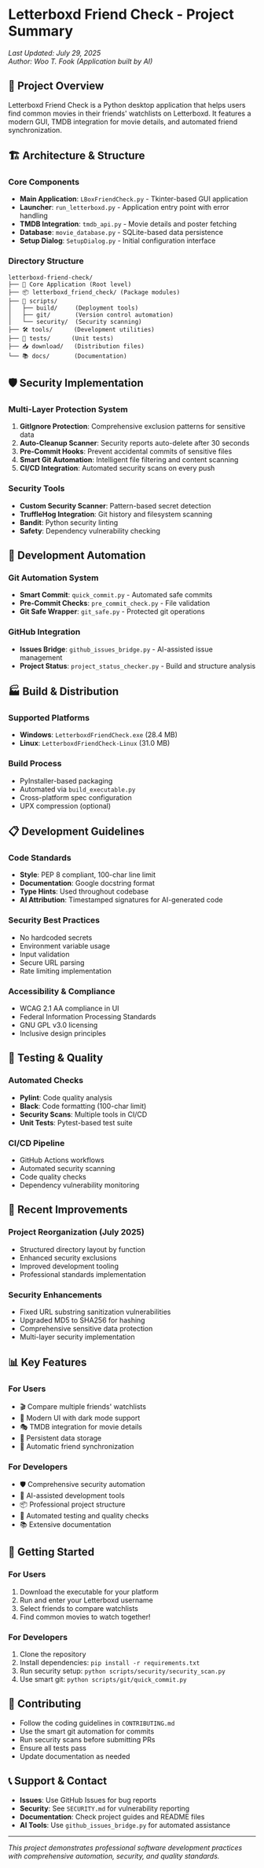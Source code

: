 # Letterboxd Friend Check - Project Summary

*Last Updated: July 29, 2025*  
*Author: Woo T. Fook (Application built by AI)*

## 🎯 Project Overview

Letterboxd Friend Check is a Python desktop application that helps users find common movies in their friends' watchlists on Letterboxd. It features a modern GUI, TMDB integration for movie details, and automated friend synchronization.

## 🏗️ Architecture & Structure

### Core Components
- **Main Application**: `LBoxFriendCheck.py` - Tkinter-based GUI application
- **Launcher**: `run_letterboxd.py` - Application entry point with error handling
- **TMDB Integration**: `tmdb_api.py` - Movie details and poster fetching
- **Database**: `movie_database.py` - SQLite-based data persistence
- **Setup Dialog**: `SetupDialog.py` - Initial configuration interface

### Directory Structure
```
letterboxd-friend-check/
├── 📱 Core Application (Root level)
├── 📦 letterboxd_friend_check/ (Package modules)
├── 🔧 scripts/
│   ├── build/     (Deployment tools)
│   ├── git/       (Version control automation)
│   └── security/  (Security scanning)
├── 🛠️ tools/      (Development utilities)
├── 🧪 tests/      (Unit tests)
├── 📥 download/   (Distribution files)
└── 📚 docs/       (Documentation)
```

## 🛡️ Security Implementation

### Multi-Layer Protection System
1. **GitIgnore Protection**: Comprehensive exclusion patterns for sensitive data
2. **Auto-Cleanup Scanner**: Security reports auto-delete after 30 seconds
3. **Pre-Commit Hooks**: Prevent accidental commits of sensitive files
4. **Smart Git Automation**: Intelligent file filtering and content scanning
5. **CI/CD Integration**: Automated security scans on every push

### Security Tools
- **Custom Security Scanner**: Pattern-based secret detection
- **TruffleHog Integration**: Git history and filesystem scanning
- **Bandit**: Python security linting
- **Safety**: Dependency vulnerability checking

## 🤖 Development Automation

### Git Automation System
- **Smart Commit**: `quick_commit.py` - Automated safe commits
- **Pre-Commit Checks**: `pre_commit_check.py` - File validation
- **Git Safe Wrapper**: `git_safe.py` - Protected git operations

### GitHub Integration
- **Issues Bridge**: `github_issues_bridge.py` - AI-assisted issue management
- **Project Status**: `project_status_checker.py` - Build and structure analysis

## 🏭 Build & Distribution

### Supported Platforms
- **Windows**: `LetterboxdFriendCheck.exe` (28.4 MB)
- **Linux**: `LetterboxdFriendCheck-Linux` (31.0 MB)

### Build Process
- PyInstaller-based packaging
- Automated via `build_executable.py`
- Cross-platform spec configuration
- UPX compression (optional)

## 📋 Development Guidelines

### Code Standards
- **Style**: PEP 8 compliant, 100-char line limit
- **Documentation**: Google docstring format
- **Type Hints**: Used throughout codebase
- **AI Attribution**: Timestamped signatures for AI-generated code

### Security Best Practices
- No hardcoded secrets
- Environment variable usage
- Input validation
- Secure URL parsing
- Rate limiting implementation

### Accessibility & Compliance
- WCAG 2.1 AA compliance in UI
- Federal Information Processing Standards
- GNU GPL v3.0 licensing
- Inclusive design principles

## 🧪 Testing & Quality

### Automated Checks
- **Pylint**: Code quality analysis
- **Black**: Code formatting (100-char limit)
- **Security Scans**: Multiple tools in CI/CD
- **Unit Tests**: Pytest-based test suite

### CI/CD Pipeline
- GitHub Actions workflows
- Automated security scanning
- Code quality checks
- Dependency vulnerability monitoring

## 🔄 Recent Improvements

### Project Reorganization (July 2025)
- Structured directory layout by function
- Enhanced security exclusions
- Improved development tooling
- Professional standards implementation

### Security Enhancements
- Fixed URL substring sanitization vulnerabilities
- Upgraded MD5 to SHA256 for hashing
- Comprehensive sensitive data protection
- Multi-layer security implementation

## 📊 Key Features

### For Users
- 🎬 Compare multiple friends' watchlists
- 🎨 Modern UI with dark mode support
- 🎭 TMDB integration for movie details
- 💾 Persistent data storage
- 🔄 Automatic friend synchronization

### For Developers
- 🛡️ Comprehensive security automation
- 🤖 AI-assisted development tools
- 📦 Professional project structure
- 🧪 Automated testing and quality checks
- 📚 Extensive documentation

## 🚀 Getting Started

### For Users
1. Download the executable for your platform
2. Run and enter your Letterboxd username
3. Select friends to compare watchlists
4. Find common movies to watch together!

### For Developers
1. Clone the repository
2. Install dependencies: `pip install -r requirements.txt`
3. Run security setup: `python scripts/security/security_scan.py`
4. Use smart git: `python scripts/git/quick_commit.py`

## 🤝 Contributing

- Follow the coding guidelines in `CONTRIBUTING.md`
- Use the smart git automation for commits
- Run security scans before submitting PRs
- Ensure all tests pass
- Update documentation as needed

## 📞 Support & Contact

- **Issues**: Use GitHub Issues for bug reports
- **Security**: See `SECURITY.md` for vulnerability reporting
- **Documentation**: Check project guides and README files
- **AI Tools**: Use `github_issues_bridge.py` for automated assistance

---

*This project demonstrates professional software development practices with comprehensive automation, security, and quality standards.*
